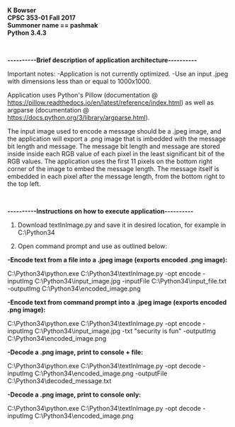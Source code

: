 <b>K Bowser</b>
<br>
<b>CPSC 353-01 Fall 2017</b>
 <br>
<b>Summoner name == pashmak</b>
<br>
<b>Python 3.4.3</b>

<br>

<b>----------Brief description of application architecture----------</b>

Important notes: 
-Application is not currently optimized. 
-Use an input .jpeg with dimensions less than or equal to 1000x1000.

Application uses Python's Pillow (documentation @ https://pillow.readthedocs.io/en/latest/reference/index.html)
as well as argparse (documentation @ https://docs.python.org/3/library/argparse.html).

The input image used to encode a message should be a .jpeg image, and the application will export a .png image that is imbedded with the message bit length and message. 
The message bit length and message are stored inside inside each RGB value of each pixel in the least significant bit of the RGB values. 
The application uses the first 11 pixels on the bottom right corner of the image to embed the message length. 
The message itself is embedded in each pixel after the message length, from the bottom right to the top left.

<br>

<b>----------Instructions on how to execute application----------</b>

1. Download textInImage.py and save it in desired location, for example in C:\Python34

2. Open command prompt and use as outlined below:

<b>-Encode text from a file into a .jpeg image (exports encoded .png image):</b>

C:\Python34\python.exe C:\Python34\textInImage.py -opt encode -inputImg C:\Python34\input_image.jpg -inputFile C:\Python34\input_file.txt -outputImg C:\Python34\encoded_image.png

<b>-Encode text from command prompt into a .jpeg image (exports encoded .png image):</b>

C:\Python34\python.exe C:\Python34\textInImage.py -opt encode -inputImg C:\Python34\input_image.jpg -txt "security is fun" -outputImg C:\Python34\encoded_image.png

<b>-Decode a .png image, print to console + file:</b>

C:\Python34\python.exe C:\Python34\textInImage.py -opt decode -inputImg C:\Python34\encoded_image.png -outputFile C:\Python34\decoded_message.txt

<b>-Decode a .png image, print to console only:</b>

C:\Python34\python.exe C:\Python34\textInImage.py -opt decode -inputImg C:\Python34\encoded_image.png
